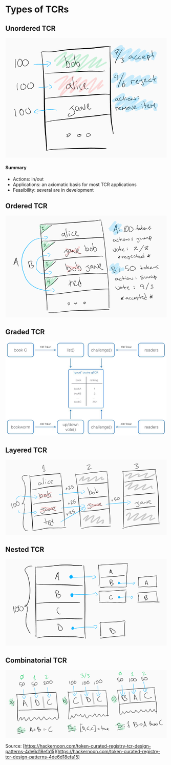 # Types of TCRs

## Unordered TCR
![](../../.gitbook/assets/unordered-tcr.png)

#### Summary
* Actions: in/out
* Applications: an axiomatic basis for most TCR applications
* Feasibility: several are in development

## Ordered TCR
![](../../.gitbook/assets/ordered-tcr.png)

## Graded TCR
![](../../.gitbook/assets/graded-tcr.png)

## Layered TCR
![](../../.gitbook/assets/layered-tcr.png)

## Nested TCR
![](../../.gitbook/assets/nested-tcr.png)

## Combinatorial TCR
![](../../.gitbook/assets/combinatorial-tcr.png)

Source: [https://hackernoon.com/token-curated-registry-tcr-design-patterns-4de6d18efa15](https://hackernoon.com/token-curated-registry-tcr-design-patterns-4de6d18efa15)

